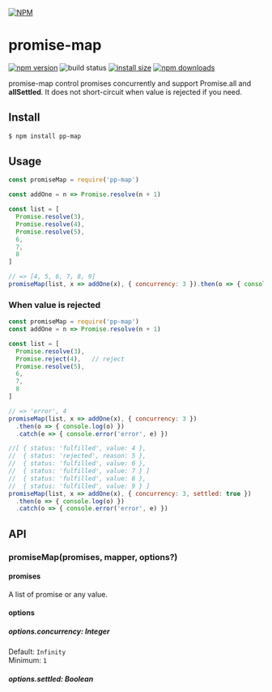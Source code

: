 [![NPM](https://nodei.co/npm/pp-map.png?downloads=true&downloadRank=true&stars=true)](https://nodei.co/npm/pp-map/)

# promise-map

[![npm version](https://img.shields.io/npm/v/pp-map.svg?style=flat-square)](https://www.npmjs.org/package/pp-map)
![build status](https://img.shields.io/github/workflow/status/shfshanyue/promise-map/test?style=flat-square)
[![install size](https://packagephobia.now.sh/badge?p=pp-map)](https://packagephobia.now.sh/result?p=pp-map)
[![npm downloads](https://img.shields.io/npm/dw/pp-map.svg?style=flat-square)](http://npm-stat.com/charts.html?package=pp-map)

promise-map control promises concurrently and support Promise.all and **allSettled**. It does not short-circuit when value is rejected if you need.

## Install

``` bash
$ npm install pp-map
```

## Usage

``` javascript
const promiseMap = require('pp-map')

const addOne = n => Promise.resolve(n + 1)

const list = [
  Promise.resolve(3),
  Promise.resolve(4),
  Promise.resolve(5),
  6,
  7,
  8
]

// => [4, 5, 6, 7, 8, 9]
promiseMap(list, x => addOne(x), { concurrency: 3 }).then(o => { console.log(o) })
```

### When value is rejected

``` javascript
const promiseMap = require('pp-map')
const addOne = n => Promise.resolve(n + 1)

const list = [
  Promise.resolve(3),
  Promise.reject(4),   // reject
  Promise.resolve(5),
  6,
  7,
  8
]

// => 'error', 4
promiseMap(list, x => addOne(x), { concurrency: 3 })
  .then(o => { console.log(o) })
  .catch(e => { console.error('error', e) })

//[ { status: 'fulfilled', value: 4 },
//  { status: 'rejected', reason: 5 },
//  { status: 'fulfilled', value: 6 },
//  { status: 'fulfilled', value: 7 } ]
//  { status: 'fulfilled', value: 8 },
//  { status: 'fulfilled', value: 9 } ]
promiseMap(list, x => addOne(x), { concurrency: 3, settled: true })
  .then(o => { console.log(o) })
  .catch(o => { console.error('error', e) })
```


## API

### promiseMap(promises, mapper, options?)

#### promises

A list of promise or any value.

#### options

##### options.concurrency: Integer

Default: `Infinity`\
Minimum: `1`

##### options.settled: Boolean

